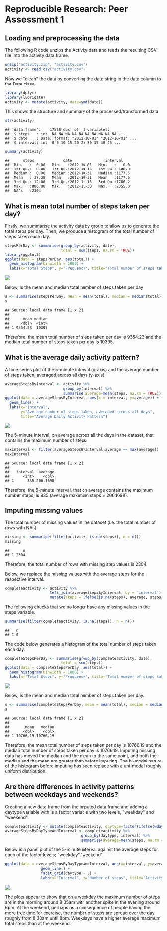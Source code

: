 # Reproducible Research: Peer Assessment 1


## Loading and preprocessing the data
The following R code unzips the Activity data and reads the resulting CSV file into the activity data.frame.

```r
unzip("activity.zip", "activity.csv")
activity <- read.csv("activity.csv")
```
Now we "clean" the data by converting the date string in the date column to the Date class.

```r
library(dplyr)
library(lubridate)
activity <- mutate(activity, date=ymd(date))
```
This shows the structure and summary of the processed/transformed data.

```r
str(activity)
```

```
## 'data.frame':	17568 obs. of  3 variables:
##  $ steps   : int  NA NA NA NA NA NA NA NA NA NA ...
##  $ date    : Date, format: "2012-10-01" "2012-10-01" ...
##  $ interval: int  0 5 10 15 20 25 30 35 40 45 ...
```

```r
summary(activity)
```

```
##      steps             date               interval     
##  Min.   :  0.00   Min.   :2012-10-01   Min.   :   0.0  
##  1st Qu.:  0.00   1st Qu.:2012-10-16   1st Qu.: 588.8  
##  Median :  0.00   Median :2012-10-31   Median :1177.5  
##  Mean   : 37.38   Mean   :2012-10-31   Mean   :1177.5  
##  3rd Qu.: 12.00   3rd Qu.:2012-11-15   3rd Qu.:1766.2  
##  Max.   :806.00   Max.   :2012-11-30   Max.   :2355.0  
##  NA's   :2304
```

## What is mean total number of steps taken per day?
Firstly, we summarise the activity data by group to allow us to generate the total steps per day. Then, we produce a histogram of the total number of steps taken each day.

```r
stepsPerDay <- summarise(group_by(activity, date), 
                         total = sum(steps, na.rm = TRUE))
library(ggplot2)
ggplot(data = stepsPerDay, aes(total)) +
  geom_histogram(binwidth = 1000) +
  labs(x="Total Steps", y="Frequency", title="Total number of steps taken each day")
```

![](PA1_template_files/figure-html/unnamed-chunk-4-1.png)<!-- -->

Below, is the mean and median total number of steps taken per day

```r
s <- summarise(stepsPerDay, mean = mean(total), median = median(total))
s
```

```
## Source: local data frame [1 x 2]
## 
##      mean median
##     <dbl>  <int>
## 1 9354.23  10395
```
Therefore, the mean total number of steps taken per day is 9354.23 and the median total number of steps taken per day is 10395.

## What is the average daily activity pattern?
A time series plot of the 5-minute interval (x-axis) and the average number of steps taken, averaged across all days (y-axis)

```r
averageStepsByInterval <- activity %>%
                          group_by(interval) %>%
                          summarise(average=mean(steps, na.rm = TRUE))
ggplot(data = averageStepsByInterval, aes(x = interval, y=average)) +
  geom_line() +
  labs(x="Interval", 
       y="Average number of steps taken, averaged across all days", 
       title="Average Daily Activity Pattern")
```

![](PA1_template_files/figure-html/unnamed-chunk-6-1.png)<!-- -->


The 5-minute interval, on average across all the days in the dataset, that contains the maximum number of steps

```r
maxInterval <- filter(averageStepsByInterval,average == max(average))
maxInterval
```

```
## Source: local data frame [1 x 2]
## 
##   interval  average
##      <int>    <dbl>
## 1      835 206.1698
```
Therefore, the 5-minute interval, that on average contains the maximum number steps, is 835 (average maximum steps = 206.1698).

## Imputing missing values
The total number of missing values in the dataset (i.e. the total number of rows with NAs)

```r
missing <- summarise(filter(activity, is.na(steps)), n = n())
missing
```

```
##      n
## 1 2304
```
Therefore, the total number of rows with missing step values is 2304.

Below, we replace the missing values with the average steps for the respective interval.

```r
completeactivity <- activity %>%
                    left_join(averageStepsByInterval, by = "interval") %>%
                    mutate(steps = ifelse(is.na(steps), average, steps))
```
The following checks that we no longer have any missing values in the steps variable.

```r
summarise(filter(completeactivity, is.na(steps)), n = n())
```

```
##   n
## 1 0
```
The code below generates a histogram of the total number of steps taken each day.

```r
completeStepsPerDay <- summarise(group_by(completeactivity, date), 
                         total = sum(steps))
ggplot(data = completeStepsPerDay, aes(total)) +
  geom_histogram(binwidth = 1000) +
  labs(x="Total Steps", y="Frequency", title="Total number of steps taken each day")
```

![](PA1_template_files/figure-html/unnamed-chunk-11-1.png)<!-- -->

Below, is the mean and median total number of steps taken per day.

```r
s <- summarise(completeStepsPerDay, mean = mean(total), median = median(total))
s
```

```
## Source: local data frame [1 x 2]
## 
##       mean   median
##      <dbl>    <dbl>
## 1 10766.19 10766.19
```
Therefore, the mean total number of steps taken per day is 10766.19 and the median total number of steps taken per day is 10766.19. Imputing missing data has moved the median and the mean to the same point, and both the median and the mean are greater than before imputing. The bi-modal nature of the histogram before imputing has been replace with a uni-modal roughly uniform distribution.

## Are there differences in activity patterns between weekdays and weekends?
Creating a new data.frame from the imputed data.frame and adding a daytype variable with is a factor variable with two levels, "weekday" and "weekend".

```r
completeactivity <- mutate(completeactivity, daytype=factor(ifelse(wday(date) %in% c(1,7), "weekend", "weekday")))
averageStepsByDayTypeAndInterval <- completeactivity %>%
                                  group_by(daytype, interval) %>%
                                  summarise(average=mean(steps, na.rm = TRUE))
```
Below is a panel plot of the 5-minute interval against the average steps for each of the factor levels; "weekday","weekend".

```r
ggplot(data = averageStepsByDayTypeAndInterval, aes(x=interval, y=average)) +
                geom_line() +
                facet_grid(daytype ~ .) +
                labs(x="Interval", y="Number of steps", title="Activity patterns on weekdays and at the weekend")
```

![](PA1_template_files/figure-html/unnamed-chunk-14-1.png)<!-- -->

The plots appear to show that on a weekday the maximum number of steps are in the morning around 8:35am with another spike in the evening around 6pm. At the weekend, perhaps as a consequence of people having the more free time for exercise, the number of steps are spread over the day roughly from 8:30am until 8pm. Weekdays have a higher average maximum total steps than at the weekend.
